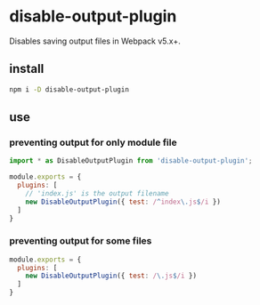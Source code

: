 # disable-output-plugin
Disables saving output files in Webpack v5.x+.

## install

```sh
npm i -D disable-output-plugin
```

## use

### preventing output for only module file

```javascript
import * as DisableOutputPlugin from 'disable-output-plugin';

module.exports = {
  plugins: [
    // 'index.js' is the output filename
    new DisableOutputPlugin({ test: /^index\.js$/i })
  ]
}
```

### preventing output for some files

```javascript
module.exports = {
  plugins: [
    new DisableOutputPlugin({ test: /\.js$/i })
  ]
}
```